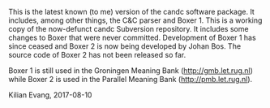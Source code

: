 This is the latest known (to me) version of the candc software package. It
includes, among other things, the C&C parser and Boxer 1. This is a working
copy of the now-defunct candc Subversion repository. It includes some changes
to Boxer that were never committed. Development of Boxer 1 has since ceased and
Boxer 2 is now being developed by Johan Bos. The source code of Boxer 2 has not
been released so far.

Boxer 1 is still used in the Groningen Meaning Bank (http://gmb.let.rug.nl)
while Boxer 2 is used in the Parallel Meaning Bank (http://pmb.let.rug.nl).

Kilian Evang, 2017-08-10
